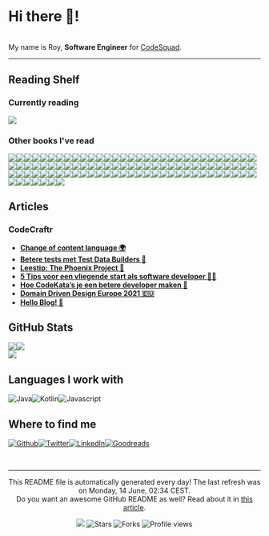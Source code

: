 
<h1>Hi there 👋!</h1>
<p><br/>My name is Roy,  <b>Software Engineer</b> for <a href="https://www.codesquad.nl" target="_blank">CodeSquad</a>.</p>
<p> </p>
<hr/>
<h2>Reading Shelf</h2>
<h3>Currently reading</h3><a href="https://www.goodreads.com/review/show/3988646995?utm_medium=api&amp;utm_source=rss"><img src="https://i.gr-assets.com/images/S/compressed.photo.goodreads.com/books/1328834323l/128172._SY160_.jpg"/></a>
<h3>Other books I've read</h3><a href="https://www.goodreads.com/review/show/4056681876?utm_medium=api&amp;utm_source=rss"><img src="https://i.gr-assets.com/images/S/compressed.photo.goodreads.com/books/1590081001l/53456007._SY75_.jpg"/></a><a href="https://www.goodreads.com/review/show/4048213422?utm_medium=api&amp;utm_source=rss"><img src="https://i.gr-assets.com/images/S/compressed.photo.goodreads.com/books/1554220416l/43615._SY75_.jpg"/></a><a href="https://www.goodreads.com/review/show/2865561426?utm_medium=api&amp;utm_source=rss"><img src="https://i.gr-assets.com/images/S/compressed.photo.goodreads.com/books/1287493789l/179133._SX50_.jpg"/></a><a href="https://www.goodreads.com/review/show/4051749605?utm_medium=api&amp;utm_source=rss"><img src="https://i.gr-assets.com/images/S/compressed.photo.goodreads.com/books/1328001524l/12341557._SY75_.jpg"/></a><a href="https://www.goodreads.com/review/show/4051748121?utm_medium=api&amp;utm_source=rss"><img src="https://i.gr-assets.com/images/S/compressed.photo.goodreads.com/books/1328794822l/6356190._SY75_.jpg"/></a><a href="https://www.goodreads.com/review/show/4051054258?utm_medium=api&amp;utm_source=rss"><img src="https://i.gr-assets.com/images/S/compressed.photo.goodreads.com/books/1386965353l/18891716._SY75_.jpg"/></a><a href="https://www.goodreads.com/review/show/3790671528?utm_medium=api&amp;utm_source=rss"><img src="https://i.gr-assets.com/images/S/compressed.photo.goodreads.com/books/1436735207l/10569._SY75_.jpg"/></a><a href="https://www.goodreads.com/review/show/3521167253?utm_medium=api&amp;utm_source=rss"><img src="https://i.gr-assets.com/images/S/compressed.photo.goodreads.com/books/1348856445l/1602573._SY75_.jpg"/></a><a href="https://www.goodreads.com/review/show/3524934330?utm_medium=api&amp;utm_source=rss"><img src="https://i.gr-assets.com/images/S/compressed.photo.goodreads.com/books/1550072591l/44002485._SX50_.jpg"/></a><a href="https://www.goodreads.com/review/show/3208009050?utm_medium=api&amp;utm_source=rss"><img src="https://i.gr-assets.com/images/S/compressed.photo.goodreads.com/books/1396837641l/4845._SX50_.jpg"/></a><a href="https://www.goodreads.com/review/show/3345591349?utm_medium=api&amp;utm_source=rss"><img src="https://i.gr-assets.com/images/S/compressed.photo.goodreads.com/books/1391733255l/20744863._SX50_.jpg"/></a><a href="https://www.goodreads.com/review/show/3182911566?utm_medium=api&amp;utm_source=rss"><img src="https://i.gr-assets.com/images/S/compressed.photo.goodreads.com/books/1358916543l/13507787._SX50_.jpg"/></a><a href="https://www.goodreads.com/review/show/3182906998?utm_medium=api&amp;utm_source=rss"><img src="https://i.gr-assets.com/images/S/compressed.photo.goodreads.com/books/1415590078l/23333087._SX50_.jpg"/></a><a href="https://www.goodreads.com/review/show/3143674389?utm_medium=api&amp;utm_source=rss"><img src="https://i.gr-assets.com/images/S/compressed.photo.goodreads.com/books/1348196056l/84985._SX50_.jpg"/></a><a href="https://www.goodreads.com/review/show/3182905273?utm_medium=api&amp;utm_source=rss"><img src="https://i.gr-assets.com/images/S/compressed.photo.goodreads.com/books/1348519150l/6399113._SX50_.jpg"/></a><a href="https://www.goodreads.com/review/show/3168062878?utm_medium=api&amp;utm_source=rss"><img src="https://i.gr-assets.com/images/S/compressed.photo.goodreads.com/books/1294497489l/6593810._SX50_.jpg"/></a><a href="https://www.goodreads.com/review/show/3182903178?utm_medium=api&amp;utm_source=rss"><img src="https://i.gr-assets.com/images/S/compressed.photo.goodreads.com/books/1336278962l/13607232._SX50_.jpg"/></a><a href="https://www.goodreads.com/review/show/3168063191?utm_medium=api&amp;utm_source=rss"><img src="https://i.gr-assets.com/images/S/compressed.photo.goodreads.com/books/1432497082l/20873338._SX50_.jpg"/></a><a href="https://www.goodreads.com/review/show/3182906633?utm_medium=api&amp;utm_source=rss"><img src="https://i.gr-assets.com/images/S/compressed.photo.goodreads.com/books/1419183325l/23333089._SX50_.jpg"/></a><a href="https://www.goodreads.com/review/show/3056909654?utm_medium=api&amp;utm_source=rss"><img src="https://i.gr-assets.com/images/S/compressed.photo.goodreads.com/books/1347390905l/85012._SX50_.jpg"/></a><a href="https://www.goodreads.com/review/show/3056909475?utm_medium=api&amp;utm_source=rss"><img src="https://i.gr-assets.com/images/S/compressed.photo.goodreads.com/books/1348015290l/161302._SX50_.jpg"/></a><a href="https://www.goodreads.com/review/show/3056909486?utm_medium=api&amp;utm_source=rss"><img src="https://i.gr-assets.com/images/S/compressed.photo.goodreads.com/books/1348429383l/224132._SX50_.jpg"/></a><a href="https://www.goodreads.com/review/show/3056909563?utm_medium=api&amp;utm_source=rss"><img src="https://i.gr-assets.com/images/S/compressed.photo.goodreads.com/books/1348288284l/337302._SX50_.jpg"/></a><a href="https://www.goodreads.com/review/show/3056909611?utm_medium=api&amp;utm_source=rss"><img src="https://i.gr-assets.com/images/S/compressed.photo.goodreads.com/books/1372043941l/1311542._SX50_.jpg"/></a><a href="https://www.goodreads.com/review/show/3080950900?utm_medium=api&amp;utm_source=rss"><img src="https://i.gr-assets.com/images/S/compressed.photo.goodreads.com/books/1307392511l/10288718._SX50_.jpg"/></a><a href="https://www.goodreads.com/review/show/3056908559?utm_medium=api&amp;utm_source=rss"><img src="https://i.gr-assets.com/images/S/compressed.photo.goodreads.com/books/1328765022l/1069827._SX50_.jpg"/></a><a href="https://www.goodreads.com/review/show/3005524854?utm_medium=api&amp;utm_source=rss"><img src="https://i.gr-assets.com/images/S/compressed.photo.goodreads.com/books/1328834807l/5608045._SX50_.jpg"/></a><a href="https://www.goodreads.com/review/show/3005525373?utm_medium=api&amp;utm_source=rss"><img src="https://i.gr-assets.com/images/S/compressed.photo.goodreads.com/books/1348818347l/6487349._SX50_.jpg"/></a><a href="https://www.goodreads.com/review/show/3056909436?utm_medium=api&amp;utm_source=rss"><img src="https://i.gr-assets.com/images/S/compressed.photo.goodreads.com/books/1347810217l/8082269._SX50_.jpg"/></a><a href="https://www.goodreads.com/review/show/3056909288?utm_medium=api&amp;utm_source=rss"><img src="https://i.gr-assets.com/images/S/compressed.photo.goodreads.com/books/1347640457l/8686650._SX50_.jpg"/></a><a href="https://www.goodreads.com/review/show/3005523605?utm_medium=api&amp;utm_source=rss"><img src="https://i.gr-assets.com/images/S/compressed.photo.goodreads.com/books/1356950144l/15752713._SX50_.jpg"/></a><a href="https://www.goodreads.com/review/show/2865583093?utm_medium=api&amp;utm_source=rss"><img src="https://i.gr-assets.com/images/S/compressed.photo.goodreads.com/books/1347863327l/781559._SX50_.jpg"/></a><a href="https://www.goodreads.com/review/show/2865580583?utm_medium=api&amp;utm_source=rss"><img src="https://i.gr-assets.com/images/S/compressed.photo.goodreads.com/books/1348030542l/4268826._SX50_.jpg"/></a><a href="https://www.goodreads.com/review/show/2965949687?utm_medium=api&amp;utm_source=rss"><img src="https://i.gr-assets.com/images/S/compressed.photo.goodreads.com/books/1361113128l/17255186._SX50_.jpg"/></a><a href="https://www.goodreads.com/review/show/2965949466?utm_medium=api&amp;utm_source=rss"><img src="https://i.gr-assets.com/images/S/compressed.photo.goodreads.com/books/1520615948l/35747076._SX50_.jpg"/></a><a href="https://www.goodreads.com/review/show/2965949562?utm_medium=api&amp;utm_source=rss"><img src="https://i.gr-assets.com/images/S/compressed.photo.goodreads.com/books/1566877586l/44333183._SX50_.jpg"/></a><a href="https://www.goodreads.com/review/show/2865562432?utm_medium=api&amp;utm_source=rss"><img src="https://i.gr-assets.com/images/S/compressed.photo.goodreads.com/books/1440294142l/70156._SX50_.jpg"/></a><a href="https://www.goodreads.com/review/show/2865564220?utm_medium=api&amp;utm_source=rss"><img src="https://i.gr-assets.com/images/S/compressed.photo.goodreads.com/books/1347966206l/85041._SX50_.jpg"/></a><a href="https://www.goodreads.com/review/show/3758714883?utm_medium=api&amp;utm_source=rss"><img src="https://i.gr-assets.com/images/S/compressed.photo.goodreads.com/books/1384258952l/363086._SX50_.jpg"/></a><a href="https://www.goodreads.com/review/show/3649919452?utm_medium=api&amp;utm_source=rss"><img src="https://i.gr-assets.com/images/S/compressed.photo.goodreads.com/books/1354904422l/558194._SX50_.jpg"/></a><a href="https://www.goodreads.com/review/show/3554889405?utm_medium=api&amp;utm_source=rss"><img src="https://i.gr-assets.com/images/S/compressed.photo.goodreads.com/books/1391032527l/43713._SY75_.jpg"/></a><a href="https://www.goodreads.com/review/show/3758712681?utm_medium=api&amp;utm_source=rss"><img src="https://i.gr-assets.com/images/S/compressed.photo.goodreads.com/books/1348467418l/3649826._SX50_.jpg"/></a><a href="https://www.goodreads.com/review/show/3597044410?utm_medium=api&amp;utm_source=rss"><img src="https://i.gr-assets.com/images/S/compressed.photo.goodreads.com/books/1391032531l/515601._SX50_.jpg"/></a><a href="https://www.goodreads.com/review/show/3593655322?utm_medium=api&amp;utm_source=rss"><img src="https://i.gr-assets.com/images/S/compressed.photo.goodreads.com/books/1344737993l/15809496._SX50_.jpg"/></a><a href="https://www.goodreads.com/review/show/4051021242?utm_medium=api&amp;utm_source=rss"><img src="https://i.gr-assets.com/images/S/compressed.photo.goodreads.com/books/1580347327l/50717789._SX50_.jpg"/></a><a href="https://www.goodreads.com/review/show/3403362909?utm_medium=api&amp;utm_source=rss"><img src="https://i.gr-assets.com/images/S/compressed.photo.goodreads.com/books/1418768948l/22514127._SX50_.jpg"/></a><a href="https://www.goodreads.com/review/show/3403363120?utm_medium=api&amp;utm_source=rss"><img src="https://i.gr-assets.com/images/S/compressed.photo.goodreads.com/books/1418765169l/23241059._SX50_.jpg"/></a><a href="https://www.goodreads.com/review/show/3554887089?utm_medium=api&amp;utm_source=rss"><img src="https://i.gr-assets.com/images/S/compressed.photo.goodreads.com/books/1477514056l/31183020._SX50_.jpg"/></a><a href="https://www.goodreads.com/review/show/3464493562?utm_medium=api&amp;utm_source=rss"><img src="https://i.gr-assets.com/images/S/compressed.photo.goodreads.com/books/1540216607l/33618151._SX50_.jpg"/></a><a href="https://www.goodreads.com/review/show/3524978320?utm_medium=api&amp;utm_source=rss"><img src="https://i.gr-assets.com/images/S/compressed.photo.goodreads.com/books/1490799400l/34695799._SX50_.jpg"/></a><a href="https://www.goodreads.com/review/show/3395326523?utm_medium=api&amp;utm_source=rss"><img src="https://i.gr-assets.com/images/S/compressed.photo.goodreads.com/books/1490789883l/34695800._SX50_.jpg"/></a><a href="https://www.goodreads.com/review/show/3403852100?utm_medium=api&amp;utm_source=rss"><img src="https://i.gr-assets.com/images/S/compressed.photo.goodreads.com/books/1558097425l/45865109._SX50_.jpg"/></a><a href="https://www.goodreads.com/review/show/3345609892?utm_medium=api&amp;utm_source=rss"><img src="https://i.gr-assets.com/images/S/compressed.photo.goodreads.com/books/1436620106l/515._SX50_.jpg"/></a><a href="https://www.goodreads.com/review/show/3345599205?utm_medium=api&amp;utm_source=rss"><img src="https://i.gr-assets.com/images/S/compressed.photo.goodreads.com/books/1435638555l/20899661._SX50_.jpg"/></a><a href="https://www.goodreads.com/review/show/3345592204?utm_medium=api&amp;utm_source=rss"><img src="https://i.gr-assets.com/images/S/compressed.photo.goodreads.com/books/1433963487l/19250860._SX50_.jpg"/></a><a href="https://www.goodreads.com/review/show/3345606854?utm_medium=api&amp;utm_source=rss"><img src="https://i.gr-assets.com/images/S/compressed.photo.goodreads.com/books/1409017278l/23021226._SX50_.jpg"/></a><a href="https://www.goodreads.com/review/show/3345591899?utm_medium=api&amp;utm_source=rss"><img src="https://i.gr-assets.com/images/S/compressed.photo.goodreads.com/books/1513147253l/37486122._SX50_.jpg"/></a><a href="https://www.goodreads.com/review/show/3345596693?utm_medium=api&amp;utm_source=rss"><img src="https://i.gr-assets.com/images/S/compressed.photo.goodreads.com/books/1523040552l/39737929._SX50_.jpg"/></a><a href="https://www.goodreads.com/review/show/3988646995?utm_medium=api&amp;utm_source=rss"><img src="https://i.gr-assets.com/images/S/compressed.photo.goodreads.com/books/1328834323l/128172._SY75_.jpg"/></a><a href="https://www.goodreads.com/review/show/3553676126?utm_medium=api&amp;utm_source=rss"><img src="https://i.gr-assets.com/images/S/compressed.photo.goodreads.com/books/1387702085l/166195._SX50_.jpg"/></a><a href="https://www.goodreads.com/review/show/3597102085?utm_medium=api&amp;utm_source=rss"><img src="https://i.gr-assets.com/images/S/compressed.photo.goodreads.com/books/1387714776l/603263._SX50_.jpg"/></a><a href="https://www.goodreads.com/review/show/3403547688?utm_medium=api&amp;utm_source=rss"><img src="https://i.gr-assets.com/images/S/compressed.photo.goodreads.com/books/1360887934l/17374825._SY75_.jpg"/></a><a href="https://www.goodreads.com/review/show/3913613394?utm_medium=api&amp;utm_source=rss"><img src="https://i.gr-assets.com/images/S/compressed.photo.goodreads.com/books/1419979426l/18167218._SX50_.jpg"/></a><a href="https://www.goodreads.com/review/show/3972470353?utm_medium=api&amp;utm_source=rss"><img src="https://i.gr-assets.com/images/S/compressed.photo.goodreads.com/books/1513864491l/28947184._SX50_.jpg"/></a><a href="https://www.goodreads.com/review/show/3996627609?utm_medium=api&amp;utm_source=rss"><img src="https://i.gr-assets.com/images/S/compressed.photo.goodreads.com/books/1568477691l/45280021._SX50_.jpg"/></a><a href="https://www.goodreads.com/review/show/3597049188?utm_medium=api&amp;utm_source=rss"><img src="https://i.gr-assets.com/images/S/compressed.photo.goodreads.com/books/1396422530l/61539._SY75_.jpg"/></a><a href="https://www.goodreads.com/review/show/3573415149?utm_medium=api&amp;utm_source=rss"><img src="https://i.gr-assets.com/images/S/compressed.photo.goodreads.com/books/1348317098l/6736366._SX50_.jpg"/></a><a href="https://www.goodreads.com/review/show/3604044068?utm_medium=api&amp;utm_source=rss"><img src="https://i.gr-assets.com/images/S/compressed.photo.goodreads.com/books/1348726600l/8337919._SX50_.jpg"/></a><a href="https://www.goodreads.com/review/show/3585129416?utm_medium=api&amp;utm_source=rss"><img src="https://i.gr-assets.com/images/S/compressed.photo.goodreads.com/books/1473461230l/26083308._SY75_.jpg"/></a><a href="https://www.goodreads.com/review/show/3897920906?utm_medium=api&amp;utm_source=rss"><img src="https://i.gr-assets.com/images/S/compressed.photo.goodreads.com/books/1610572463l/56659570._SX50_.jpg"/></a><a href="https://www.goodreads.com/review/show/3553671242?utm_medium=api&amp;utm_source=rss"><img src="https://i.gr-assets.com/images/S/compressed.photo.goodreads.com/books/1347416786l/194338._SX50_.jpg"/></a><a href="https://www.goodreads.com/review/show/3553670683?utm_medium=api&amp;utm_source=rss"><img src="https://i.gr-assets.com/images/S/compressed.photo.goodreads.com/books/1388500407l/349417._SX50_.jpg"/></a><a href="https://www.goodreads.com/review/show/3537900653?utm_medium=api&amp;utm_source=rss"><img src="https://i.gr-assets.com/images/S/compressed.photo.goodreads.com/books/1390692774l/3063393._SX50_.jpg"/></a><a href="https://www.goodreads.com/review/show/3552976729?utm_medium=api&amp;utm_source=rss"><img src="https://i.gr-assets.com/images/S/compressed.photo.goodreads.com/books/1391307431l/6707987._SX50_.jpg"/></a><a href="https://www.goodreads.com/review/show/3553671508?utm_medium=api&amp;utm_source=rss"><img src="https://i.gr-assets.com/images/S/compressed.photo.goodreads.com/books/1347395427l/6743843._SX50_.jpg"/></a><a href="https://www.goodreads.com/review/show/3555960050?utm_medium=api&amp;utm_source=rss"><img src="https://i.gr-assets.com/images/S/compressed.photo.goodreads.com/books/1333576876l/10127019._SY75_.jpg"/></a><a href="https://www.goodreads.com/review/show/3528017994?utm_medium=api&amp;utm_source=rss"><img src="https://i.gr-assets.com/images/S/compressed.photo.goodreads.com/books/1348976015l/376237._SX50_.jpg"/></a><a href="https://www.goodreads.com/review/show/4051036303?utm_medium=api&amp;utm_source=rss"><img src="https://i.gr-assets.com/images/S/compressed.photo.goodreads.com/books/1590647155l/53547752._SX50_.jpg"/></a><a href="https://www.goodreads.com/review/show/3913693939?utm_medium=api&amp;utm_source=rss"><img src="https://i.gr-assets.com/images/S/compressed.photo.goodreads.com/books/1400841022l/21343._SY75_.jpg"/></a><a href="https://www.goodreads.com/review/show/3959399007?utm_medium=api&amp;utm_source=rss"><img src="https://i.gr-assets.com/images/S/compressed.photo.goodreads.com/books/1576006145l/49199400._SX50_.jpg"/></a><a href="https://www.goodreads.com/review/show/3869028698?utm_medium=api&amp;utm_source=rss"><img src="https://i.gr-assets.com/images/S/compressed.photo.goodreads.com/books/1168447985l/33514._SY75_.jpg"/></a><a href="https://www.goodreads.com/review/show/3876183407?utm_medium=api&amp;utm_source=rss"><img src="https://i.gr-assets.com/images/S/compressed.photo.goodreads.com/books/1298567896l/172117._SY75_.jpg"/></a><a href="https://www.goodreads.com/review/show/3862354970?utm_medium=api&amp;utm_source=rss"><img src="https://i.gr-assets.com/images/S/compressed.photo.goodreads.com/books/1348753274l/236664._SX50_.jpg"/></a><a href="https://www.goodreads.com/review/show/3887775694?utm_medium=api&amp;utm_source=rss"><img src="https://i.gr-assets.com/images/S/compressed.photo.goodreads.com/books/1384736553l/18197267._SX50_.jpg"/></a><a href="https://www.goodreads.com/review/show/3889089901?utm_medium=api&amp;utm_source=rss"><img src="https://i.gr-assets.com/images/S/compressed.photo.goodreads.com/books/1436734917l/103761._SY75_.jpg"/></a><a href="https://www.goodreads.com/review/show/3845856490?utm_medium=api&amp;utm_source=rss"><img src="https://i.gr-assets.com/images/S/compressed.photo.goodreads.com/books/1347470803l/10284614._SX50_.jpg"/></a><a href="https://www.goodreads.com/review/show/3817416008?utm_medium=api&amp;utm_source=rss"><img src="https://i.gr-assets.com/images/S/compressed.photo.goodreads.com/books/1348907122l/85039._SX50_.jpg"/></a><a href="https://www.goodreads.com/review/show/3845855523?utm_medium=api&amp;utm_source=rss"><img src="https://i.gr-assets.com/images/S/compressed.photo.goodreads.com/books/1436202607l/3735293._SX50_.jpg"/></a><a href="https://www.goodreads.com/review/show/3819197133?utm_medium=api&amp;utm_source=rss"><img src="https://i.gr-assets.com/images/S/compressed.photo.goodreads.com/books/1342552108l/15756865._SX50_.jpg"/></a><a href="https://www.goodreads.com/review/show/3817853540?utm_medium=api&amp;utm_source=rss"><img src="https://i.gr-assets.com/images/S/compressed.photo.goodreads.com/books/1560685323l/34927405._SX50_.jpg"/></a><a href="https://www.goodreads.com/review/show/3817897095?utm_medium=api&amp;utm_source=rss"><img src="https://i.gr-assets.com/images/S/compressed.photo.goodreads.com/books/1495325301l/34921689._SX50_.jpg"/></a><a href="https://www.goodreads.com/review/show/3817414500?utm_medium=api&amp;utm_source=rss"><img src="https://i.gr-assets.com/images/S/compressed.photo.goodreads.com/books/1563409554l/44135420._SX50_.jpg"/></a><a href="https://www.goodreads.com/review/show/2759291258?utm_medium=api&amp;utm_source=rss"><img src="https://i.gr-assets.com/images/S/compressed.photo.goodreads.com/books/1611834134l/7126._SY75_.jpg"/></a><a href="https://www.goodreads.com/review/show/3927355969?utm_medium=api&amp;utm_source=rss"><img src="https://i.gr-assets.com/images/S/compressed.photo.goodreads.com/books/1550249687l/44017320._SY75_.jpg"/></a><a href="https://www.goodreads.com/review/show/3903323816?utm_medium=api&amp;utm_source=rss"><img src="https://i.gr-assets.com/images/S/compressed.photo.goodreads.com/books/1567521613l/45895363._SX50_.jpg"/></a><a href="https://www.goodreads.com/review/show/3889812378?utm_medium=api&amp;utm_source=rss"><img src="https://i.gr-assets.com/images/S/compressed.photo.goodreads.com/books/1492790645l/34927534._SY75_.jpg"/></a><a href="https://www.goodreads.com/review/show/3904604140?utm_medium=api&amp;utm_source=rss"><img src="https://i.gr-assets.com/images/S/compressed.photo.goodreads.com/books/1597016311l/54326146._SY75_.jpg"/></a><a href="https://www.goodreads.com/review/show/3895200845?utm_medium=api&amp;utm_source=rss"><img src="https://i.gr-assets.com/images/S/compressed.photo.goodreads.com/books/1447436542l/26530331._SY75_.jpg"/></a><a href="https://www.goodreads.com/review/show/3895202465?utm_medium=api&amp;utm_source=rss"><img src="https://i.gr-assets.com/images/S/compressed.photo.goodreads.com/books/1388328985l/3023._SX50_.jpg"/></a><a href="https://www.goodreads.com/review/show/3889092086?utm_medium=api&amp;utm_source=rss"><img src="https://i.gr-assets.com/images/S/compressed.photo.goodreads.com/books/1218495337l/1793620._SX50_.jpg"/></a>
<h2>Articles</h2>
<h3>CodeCraftr</h3>
<ul>
  <li><a href="https://www.codecraftr.nl/blog-content-language-switch/"><b>Change of content language 🌍</b></a></li>
  <li><a href="https://www.codecraftr.nl/betere-tests-met-test-data-builders/"><b>Betere tests met Test Data Builders 🔨</b></a></li>
  <li><a href="https://www.codecraftr.nl/the-phoenix-project-lessen-en-review/"><b>Leestip: The Phoenix Project 📙</b></a></li>
  <li><a href="https://www.codecraftr.nl/startende-software-developer-tips/"><b>5 Tips voor een vliegende start als software developer 👨‍💻</b></a></li>
  <li><a href="https://www.codecraftr.nl/kracht-van-codekatas/"><b>Hoe CodeKata’s je een betere developer maken 🥋</b></a></li>
  <li><a href="https://www.codecraftr.nl/ddd-europe-2021/"><b>Domain Driven Design Europe 2021 🇪🇺</b></a></li>
  <li><a href="https://www.codecraftr.nl/hello-blog/"><b>Hello Blog! 👋</b></a></li>
</ul>
<h2>GitHub Stats</h2><a href="https://github.com/rstraub/rstraub"><img align="center" src="https://github-readme-stats.vercel.app/api/top-langs/?username=rstraub&amp;title_color=24292e&amp;text_color=24292e&amp;icon_color=24292e&amp;bg_color=ffffff"/></a><a href="https://github.com/rstraub/rstraub"><img align="center" src="https://github-readme-stats.vercel.app/api?username=rstraub&amp;show_icons=true&amp;line_height=27&amp;count_private=true&amp;title_color=24292e&amp;text_color=24292e&amp;icon_color=24292e&amp;bg_color=ffffff"/></a><br/><a href="https://github.com/rstraub/rstraub"><img align="center" src="https://github-readme-stats.vercel.app/api/pin/?username=rstraub&amp;repo=rstraub&amp;title_color=24292e&amp;text_color=24292e&amp;icon_color=24292e&amp;bg_color=ffffff"/></a>
<h2>Languages I work with</h2>
<p><img alt="Java" src="https://img.shields.io/badge/-Java-46a2f1?style=flat-square&logo=java&logoColor=white"/><img alt="Kotlin" src="https://img.shields.io/badge/-Kotlin-46a2f1?style=flat-square&logo=kotlin&logoColor=white"/><img alt="Javascript" src="https://img.shields.io/badge/-Javascript-870e5c?style=flat-square&logo=javascript&logoColor=white"/>
</p>
<h2>Where to find me</h2>
<p><a href="https://github.com/rstraub" target="_blank"><img alt="Github" src="https://img.shields.io/badge/Github-%2312100E.svg?&style=for-the-badge&logo=Github&logoColor=white"/></a><a href="https://twitter.com/CCraftr" target="_blank"><img alt="Twitter" src="https://img.shields.io/badge/Twitter-%231DA1F2.svg?&style=for-the-badge&logo=Twitter&logoColor=white"/></a><a href="https://www.linkedin.com/in/r-straub/" target="_blank"><img alt="LinkedIn" src="https://img.shields.io/badge/LinkedIn-%230077B5.svg?&style=for-the-badge&logo=LinkedIn&logoColor=white"/></a><a href="https://www.goodreads.com/review/list/95074711" target="_blank"><img alt="Goodreads" src="https://img.shields.io/badge/Goodreads-%234285F4.svg?&style=for-the-badge&logo=google-chrome&logoColor=white"/></a>
</p><br/>
<hr/>
<p align="center">This README file is automatically generated every day! The last refresh was on Monday, 14 June, 02:34 CEST.<br/>Do you want an awesome GitHub README as well? Read about it in <a href="https://medium.com/@arjenbrandenburgh/you-should-stand-out-on-github-with-a-readme-profile-467e047b6c18" target="_blank">this article</a>.</p>
<p align="center"><img src="https://github.com/rstraub/rstraub/workflows/README%20build/badge.svg"/> <img alt="Stars" src="https://img.shields.io/github/stars/arjenbrandenburgh/arjenbrandenburgh?style=flat-square&labelColor=343b41"/> <img alt="Forks" src="https://img.shields.io/github/forks/arjenbrandenburgh/arjenbrandenburgh?style=flat-square&labelColor=343b41"/> <img src="https://gpvc.arturio.dev/rstraub" alt="Profile views"/></p>